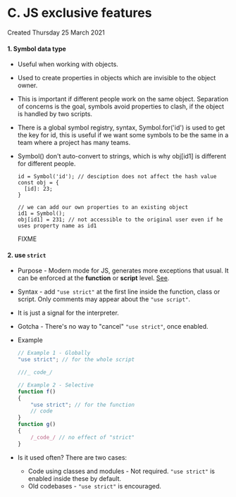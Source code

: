 # C. JS exclusive features
Created Thursday 25 March 2021

#### 1. Symbol data type
- Useful when working with objects.
- Used to create properties in objects which are invisible to the object owner.
- This is important if different people work on the same object. Separation of concerns is the goal, symbols avoid properties to clash, if the object is handled by two scripts.
- There is a global symbol registry, syntax, Symbol.for('id') is used to get the key for id, this is useful if we want some symbols to be the same in a team where a project has many teams.
- Symbol() don't auto-convert to strings, which is why obj[id1] is different for different people.

      id = Symbol('id'); // desciption does not affect the hash value
      const obj = {
      	[id]: 23;
      }

      // we can add our own properties to an existing object
      id1 = Symbol();
      obj[id1] = 231; // not accessible to the original user even if he uses property name as id1

  FIXME
#### 2. use `strict`
- Purpose - Modern mode for JS, generates more exceptions that usual. It can be enforced at the **function** or **script** level. [See](https://johnresig.com/blog/ecmascript-5-strict-mode-json-and-more/).
- Syntax - add `"use strict"` at the first line inside the function, class or script. Only comments may appear about the `"use script"`.
- It is just a signal for the interpreter.
- Gotcha - There's no way to "cancel" `"use strict"`, once enabled.
- Example
	```js
	// Example 1 - Globally
	"use strict"; // for the whole script
	
	///_ code_/
	
	// Example 2 - Selective
	function f()
	{
		"use strict"; // for the function
		// code
	}
	function g()
	{
		/_code_/ // no effect of "strict"
	}
	```

- Is it used often? There are two cases:
  - Code using classes and modules - Not required. `"use strict"` is enabled inside these by default.
  - Old codebases - `"use strict"` is encouraged.